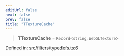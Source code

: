```yaml
---
editUrl: false
next: false
prev: false
title: "TTextureCache"
---
```


> **TTextureCache** = `Record`\<`string`, `WebGLTexture`\>

Defined in: [src/filters/typedefs.ts:6](https://github.com/fabricjs/fabric.js/blob/9a792f4b7b8031f02ec7ea4ce8c99f810e45cfec/src/filters/typedefs.ts#L6)

